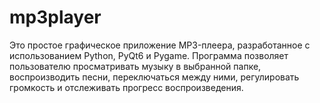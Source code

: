 # mp3player
Это простое графическое приложение MP3-плеера, разработанное с использованием Python, PyQt6 и Pygame. Программа позволяет пользователю просматривать музыку в выбранной папке, воспроизводить песни, переключаться между ними, регулировать громкость и отслеживать прогресс воспроизведения.
